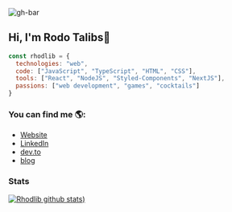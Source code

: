 ![gh-bar](https://user-images.githubusercontent.com/35263843/92175864-be235f80-ee13-11ea-830a-632504dec910.png)

## Hi, I'm Rodo Talibs👋

```js
const rhodlib = {
  technologies: "web",
  code: ["JavaScript", "TypeScript", "HTML", "CSS"],
  tools: ["React", "NodeJS", "Styled-Components", "NextJS"],
  passions: ["web development", "games", "cocktails"]
}
```


### You can find me 🌎:

- [Website](https://rhodlib.me/)
- [LinkedIn](https://www.linkedin.com/in/rhodlib/)
- [dev.to](https://dev.to/rhodlib)
- [blog](https://blog.rhodlib.me/)

### Stats

[![Rhodlib github stats](https://github-readme-stats.vercel.app/api?username=rhodlib&show_icons=true&theme=tokyonight))](https://github.com/anuraghazra/github-readme-stats)


<!--
**rhodlib/rhodlib** is a ✨ _special_ ✨ repository because its `README.md` (this file) appears on your GitHub profile.

Here are some ideas to get you started:

- 🔭 I’m currently working on ...
- 🌱 I’m currently learning ...
- 👯 I’m looking to collaborate on ...
- 🤔 I’m looking for help with ...
- 💬 Ask me about ...
- 📫 How to reach me: ...
- 😄 Pronouns: ...
- ⚡ Fun fact: ...
-->
